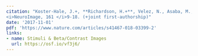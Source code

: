 ```yaml
---
citation: "Koster-Hale, J.+, **Richardson, H.+**, Velez, N., Asaba, M., Young, L., Saxe, R. (2017). Mentalizing regions represent distributed, continuous, and abstract dimensions of others' beliefs. 
<i>NeuroImage, 161 </i>9-18. (+joint first-authorship)"
date: '2017-11-01'
pdf: 'https://www.nature.com/articles/s41467-018-03399-2'
links:
- name: Stimuli & Beta/Contrast Images
  url: https://osf.io/vf3j6/
---
```

